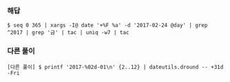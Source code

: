 ### 해답

```
$ seq 0 365 | xargs -I@ date '+%F %a' -d '2017-02-24 @day' | grep ^2017 | grep '금' | tac | uniq -w7 | tac
```

### 다른 풀이

```
[다른 풀이] $ printf '2017-%02d-01\n' {2..12} | dateutils.dround -- +31d -Fri
```
